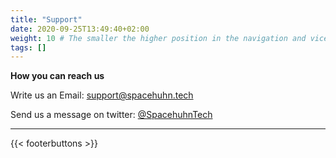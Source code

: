 ```yaml
---
title: "Support"
date: 2020-09-25T13:49:40+02:00
weight: 10 # The smaller the higher position in the navigation and vice versa
tags: []
---
```


**How you can reach us**

Write us an Email: support@spacehuhn.tech<p />
Send us a message on twitter: [@SpacehuhnTech](https://twitter.com/SpacehuhnTech)

---

{{< footerbuttons >}}